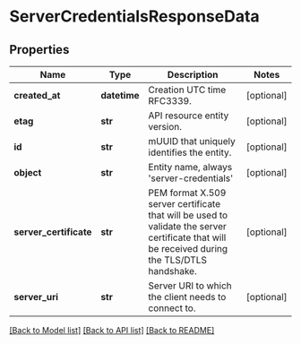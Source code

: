 # ServerCredentialsResponseData

## Properties
Name | Type | Description | Notes
------------ | ------------- | ------------- | -------------
**created_at** | **datetime** | Creation UTC time RFC3339. | [optional] 
**etag** | **str** | API resource entity version. | [optional] 
**id** | **str** | mUUID that uniquely identifies the entity. | [optional] 
**object** | **str** | Entity name, always &#39;server-credentials&#39; | [optional] 
**server_certificate** | **str** | PEM format X.509 server certificate that will be used to validate the server certificate that will be received during the TLS/DTLS handshake. | [optional] 
**server_uri** | **str** | Server URI to which the client needs to connect to. | [optional] 

[[Back to Model list]](../README.md#documentation-for-models) [[Back to API list]](../README.md#documentation-for-api-endpoints) [[Back to README]](../README.md)


